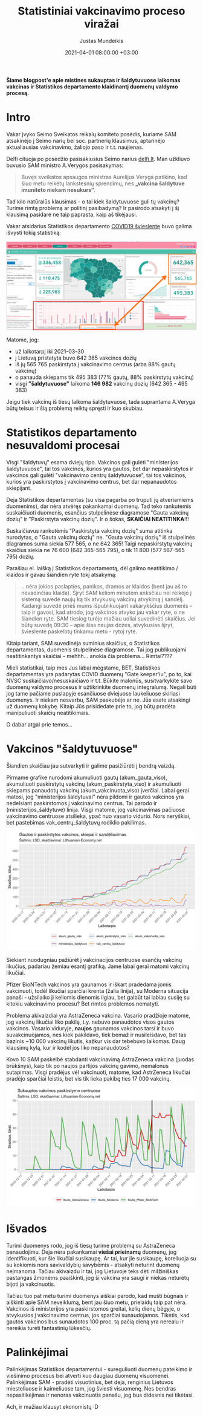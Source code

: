 ﻿---
title: Statistiniai vakcinavimo proceso viražai
date: 2021-04-01 08:00:00 +03:00
author: Justas Mundeikis
layout: post
comments: true
citation: false
image:  /assets/2021/04/01/ban.png
thumbnail: /assets/2021/04/01/thumb.ban.png
categories:
  - COVID19
tags:
  - statistika
---

**Šiame blogpost'e apie mistines sukauptas ir šaldytuvuose laikomas vakcinas ir Statistikos departamento klaidinantį duomenų valdymo procesą.**<!--more-->

# Intro

Vakar įvyko Seimo Sveikatos reikalų komiteto posėdis, kuriame SAM atsakinėjo į Seimo narių bei soc. partnerių klausimus, aptarinėjo aktualiausias vakcinavimo, žaliojo paso ir t.t. naujienas.

Delfi cituoja po posėdžio pasisakiusius Seimo narius [delfi.lt](https://www.delfi.lt/news/daily/lithuania/zemaitaitis-sokiruojantis-dalykas-yra-susijes-su-zaliuoju-pasu.d?id=86836351). Man užkliuvo buvusio SAM ministro A.Verygos pasisakymas:

>Buvęs sveikatos apsaugos ministras Aurelijus Veryga patikino, kad šiuo metu reikėtų lankstesnių sprendimų, nes **„vakcina šaldytuve imuniteto niekam nesukurs“**.

Tad kilo natūralūs klausimas - o tai kiek šaldytuvuose guli tų vakcinų? Turime rimtą problemą ar politinį pasibadymą? Ir pasirodo atsakyti į šį klausimą pasidarė ne taip paprasta, kaip aš tikėjausi.

Vakar atsidarius Statistikos departamento [COVID19 švieslentę](https://experience.arcgis.com/experience/cab84dcfe0464c2a8050a78f817924ca/page/page_3/) buvo galima išvysti tokią statistiką:

![](/assets/2021/04/01/screen_1.png)

Matome, jog:

* už laikotarpį iki 2021-03-30
* į Lietuvą pristatyta buvo 642 365 vakcinos dozių
* iš jų 565 765 paskirstyta į vakcinavimo centrus (arba 88% gautų vakcinų)
* o panauda skiepams tik 495 383 (77% gautų, 88% paskirstytų vakcinų)
* visgi **"šaldytuvuose"** laikoma **146 982** vakcinų dozių (642 365 - 495 383)

Jeigu tiek vakcinų iš tiesų laikoma šaldytuvuose, tada suprantama A.Veryga būtų teisus ir šią problemą reiktų spręsti ir kuo skubiau.

# Statistikos departamento nesuvaldomi procesai

Visgi "šaldytuvų" esama dviejų tipo. Vakcinos gali gulėti "ministerijos šaldytuvuose", tai tos vakcinos, kurios yra gautos, bet dar nepaskirstytos ir vakcinos gali gulėti "vakcinavimo centrų šaldytuvuose", tai tos vakcinos, kurios yra paskirstytos į vakcinavimo centrus, bet dar nepanaudotos skiepijant.

Deja Statistikos departamentas (su visa pagarba po truputi jų atveriamiems duomenims), dar nėra atvėręs pakankamai duomenų. Tad teko rankutėmis suskaičiuoti duomenis, esančius stulpelinėse diagramose "Gauta vakcinų dozių" ir "Paskirstyta vakcinų dozių". Ir o šokas, **SKAIČIAI NEATITINKA**!!!

Suskaičiavus rankutėmis "Paskirstyta vakcinų dozių" suma atitinka nurodytas, o  "Gauta vakcinų dozių" ne. "Gauta vakcinų dozių" iš stulpelinės diagramos suma siekia 577 565, o ne 642 365! Taigi nepaskirstytų vakcinų skaičius siekia ne 76 600 (642 365-565 795), o tik 11 800 (577 567-565 795) dozių.

Parašiau el. laišką į Statistikos departamentą, dėl galimo neatitikimo / klaidos ir gavau šiandien ryte tokį atsakymą:

>...nėra jokios paslapties, panikos, dramos ar klaidos (bent jau aš to nevadinčiau klaida). Šįryt SAM keliom minutėm anksčiau nei reikėjo į sistemą suvedė naujų ką tik atvykusių vakcinų atvykimą į sandėlį. Kadangi suvedė prieš mums išpublikuojant vakarykščius duomenis – taip ir gavosi, kad atrodo, jog vakcinos atvyko jau vakar ryte, o ne šiandien ryte. SAM tiesiog turėjo mažiau uoliai suvedinėti skaičius. Jei būtų suvedę 09:30 – apie šias naujas dozes, atvykusias šįryt, švieslentė paskelbtų tinkamu metu - rytoj ryte.

Kitaip tariant, SAM suvedinėja suminius skaičius, o Statistikos departamentas, duomenis stulpelinėse diagramose. Tai jog publikuojami neatitinkantys skaičiai - mehhh... anokia čia problema...  Rimtai????

Mieli statistikai, taip mes Jus labai mėgstame, BET, Statistikos departamentas yra padarytas COVID duomenų "Gate keeper'iu", po to, kai NVSC suskaičiavo/nesuskaičiavo ir t.t. Būkite malonūs, susitvarkykite savo duomenų valdymo procesus ir užtikrinkite duomenų integralumą. Negali būti jog tame pačiame puslapyje esančiuose dviejuose laukeliuose skiriasi duomenys. Ir niekam nesvarbu, SAM paskubėjo ar ne. Jūs esate atsakingi už duomenų kokybę. Kitaip Jūs prisidedate prie to, jog būtų pradėta manipuliuoti skaičių neatitikimais.

O dabar atgal prie temos...

# Vakcinos "šaldytuvuose"

Šiandien skaičiau jau sutvarkyti ir galime pasižiūrėti į bendrą vaizdą.

Pirmame grafike nurodomi akumuliuoti gautų (akum_gauta_viso), akumuliuoti paskirstytų vakcinų (akum_paskirstyta_viso) ir akumuliuoti skiepams panaudotų vakcinų (akum_vakcinuota_viso) įverčiai.
Labai gerai matosi, jog "ministerijos šaldytuvai" nėra pildomi ir gautos vakcinos yra nedelsiant paskirstomos į vakcinavimo centrus. Tai parodo ir (ministerijos_šaldytuve) linija. Visgi matome, jog vakcinavimas pačiuose vakcinavimo centruose atsilieka, ypač nuo vasario vidurio. Nors neryškiai, bet pastebimas vak_centrų_šaldytuvų rodiklio pakilimas.

![](/assets/2021/04/01/vac_img_1.png)

Siekiant nuodugniau pažiūrėt į vakcinacijos centruose esančių vakcinų likučius, padariau žemiau esantį grafiką. Jame labai gerai matomi vakcinų likučiai.

Pfizer BioNTech vakcinos yra gaunamos ir iškart pradedama jomis vakcinuoti, todėl likučiai sparčiai krenta (žalia linija), su Moderna situacija panaši -  užsilaiko ji keliomis dienomis ilgiau, bet galbūt tai labiau susiję su kitokiu vakcinavimo procesu? Bet rimtos problemos nematyti.

Problema akivaizdiai yra AstraZeneca vakcina. Vasario pradžioje matome, jog vakcinų likučiai liko pakilę, t.y. nebuvo panaudotos visos gautos vakcinos. Vasario viduryje, **naujos** gaunamos vakcinos tarsi ir buvo suvakcinuojamos, nes kiek pakildavo, tiek bemaž ir nusileisdavo, bet tas bazinis ~10 000 vakcinų likutis, kažkur vis dar tebebuvo laikomas. Daug klausimų kylą, kur ir kodėl jos liko nepanaudotos?

Kovo 10 SAM paskelbė stabdanti vakcinavimą AstraZeneca vakcina (juodas brūkšnys), kaip tik po naujos partijos vakcinų gavimo, nemalonus sutapimas. Visgi pradėjus vėl vakcinuoti, matome, kad AstrZeneca likučiai pradėjo sparčiai leistis, bet vis tik lieka pakibę ties 17 000 vakcinų.

![](/assets/2021/04/01/vac_img_2.png)

# Išvados

Turimi duomenys rodo, jog iš tiesų turime problemą su AstraZeneca panaudojimu. Deja nėra pakankamai **viešai prieinamų** duomenų, jog identifikuoti, kur šie likučiai susikaupę. Ar tai, kur jie susikaupę, koreliuoja su su kokiomis nors savivaldybių savybėmis - atsakyti neturint duomenų neįmanoma. Tačiau akivaizdu ir tai, jog Lietuvoje teks dėti milžiniškas pastangas žmonėms paaiškinti, jog ši vakcina yra saugi ir niekas neturėtų bijoti ja vakcinuotis.

Tačiau tuo pat metu turimi duomenys aiškiai parodo, kad mušti būgnais ir aiškinti apie SAM neveiklumą, bent jau šiuo metu, prielaidų taip pat nėra. Vakcinos iš ministerijos yra paskirstomos greitai, kelių dienų bėgyje, o atvykusios į vakcinavimo centrus, jos sparčiai sunaudojamos. Tikėtis, kad gautos vakcinos bus sunaudotos 100 proc. tą pačią dieną yra nerealu ir nereikia turėti fantastinių lūkesčių.


# Palinkėjimai

Palinkėjimas Statistikos departamentui - sureguliuoti duomenų pateikimo ir viešinimo procesus bei atverti kuo daugiau duomenų visuomenei.
Palinkėjimas SAM - pradėti visuotinius, bet deja, renginius Lietuvos miesteliuose ir kaimeliuose tam, jog šviesti visuomenę. Nes bendras nepasitikėjimas ir nenoras vakcinuotis panašu, jog bus didesnis nei tikėtasi.

Ach, ir mažiau klausyt ekonomistų :D
